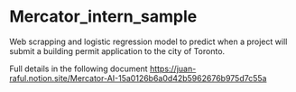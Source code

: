 # Mercator_intern_sample
Web scrapping and logistic regression model to predict when a project will submit a building permit application to the city of Toronto. 

Full details in the following document
https://juan-raful.notion.site/Mercator-AI-15a0126b6a0d42b5962676b975d7c55a
